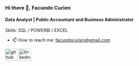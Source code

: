 ### Hi there 👋, Facundo Curien
#### Data Analyst | Public Accountant and Business Administrator

Skills: SQL / POWERBI / EXCEL 

- 📫 How to reach me: facundocurien@gmail.com 


[<img src='https://cdn.jsdelivr.net/npm/simple-icons@3.0.1/icons/github.svg' alt='github' height='40'>](https://github.com/FacundoCurien)  [<img src='https://cdn.jsdelivr.net/npm/simple-icons@3.0.1/icons/linkedin.svg' alt='linkedin' height='40'>](https://www.linkedin.com/in/facundo-curien-data-analyst/)  

